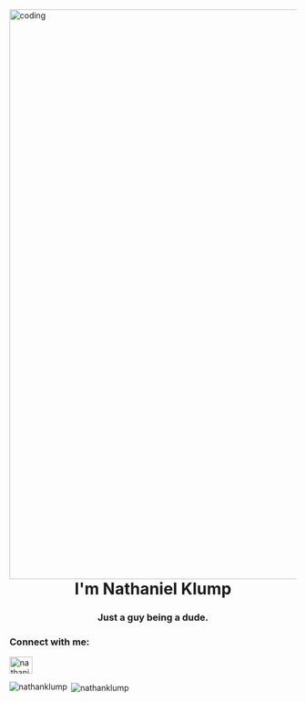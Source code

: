 <img align="right" alt="coding" width="1000" src="https://whatifgaming.com/wp-content/uploads/2022/03/Open-A-New-Window.gif"/>
<h1 align="center">I'm Nathaniel Klump</h1>
<h3 align="center">Just a guy being a dude.</h3>

<h3 align="left">Connect with me:</h3>
<p align="left">
<a href="https://linkedin.com/in/nathaniel-klump-325190229" target="blank"><img align="center" src="https://raw.githubusercontent.com/rahuldkjain/github-profile-readme-generator/master/src/images/icons/Social/linked-in-alt.svg" alt="nathaniel-klump-325190229" height="30" width="40" /></a>
</p>

<p><img align="left" src="https://github-readme-stats.vercel.app/api/top-langs?username=nathanklump&show_icons=true&locale=en&layout=compact" alt="nathanklump" /></p>

<p>&nbsp;<img align="center" src="https://github-readme-stats.vercel.app/api?username=nathanklump&show_icons=true&locale=en" alt="nathanklump" /></p>
